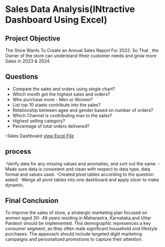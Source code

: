 # Sales Data Analysis(INtractive Dashboard Using Excel)
## Project Objective
The Store Wants To Create an Annual Sales Report For 2022. So That , the Owner of the store can understand ttheir customer needs and grow more Sales in 2023 &  2024.
## Questions
- Compare the sales and orders using single chart?
- Which month got the highest sales and orders?
- Who purchase more - Men or Women?
- List top 10 staets contribute into the sales?
- Relationship between agee and gender based on number of orders?
- Which Channel is contributing max to the sales?
- Highest selling category?
- Percentage of total orders delivered?

-Sales Dashboard <a href="https://github.com/sivani-07-dagar/Sales-Dashboard/blob/main/SALES%20%20DASHBOARD.xlsx">view Excel File</a>

## process
-Verify data for any missing values and anomalies, and sort out the same.
-Made sure data is consistent and clean with respect to data type, data format and values used.
-Created pivot tables according to the question asked.
-Merge all pivot tables into one dashboard and apply slicer to make dynamic.


## Final Conclusion
To improve the sales of store, a stratergic marketing plan focused on women aged 30- 49 years residing in Maharastra, Karnataka,and Uttar Pardesh should be implemented. This demographic represences a key consumer segment, as they often male significant household ond lifestyle purchases. The appeoach should include targeted digitl marketing campaigns and personalized promotions to capture their attention.
